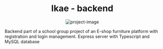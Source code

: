 <h1 align="center" id="title">Ikae - backend</h1>

<p align="center"><img src="https://socialify.git.ci/rh-el/Ikae-backend/image?font=Bitter&amp;language=1&amp;name=1&amp;owner=1&amp;pattern=Signal&amp;theme=Dark" alt="project-image"></p>

<p id="description">Backend part of a school group project of an E-shop furniture platform with registration and login management. Express server with Typescript and MySQL database</p>
